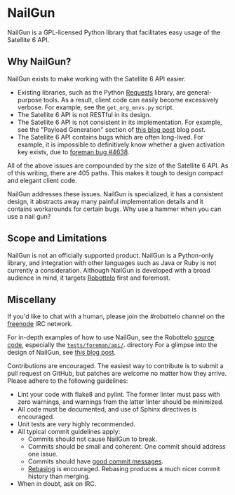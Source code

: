 NailGun
=======

NailGun is a GPL-licensed Python library that facilitates easy usage of the
Satellite 6 API.

Why NailGun?
------------

NailGun exists to make working with the Satellite 6 API easier.

* Existing libraries, such as the Python
  [Requests](http://docs.python-requests.org/en/latest/) library, are
  general-purpose tools. As a result, client code can easily become excessively
  verbose. For example, see the `get_org_envs.py` script.
* The Satellite 6 API is not RESTful in its design.
* The Satellite 6 API is not consistent in its implementation. For example, see
  the "Payload Generation" section of [this blog
  post](http://www.ichimonji10.name/blog/4/) blog post.
* The Satellite 6 API contains bugs which are often long-lived. For example, it
  is impossible to definitively know whether a given activation key exists, due
  to [foreman bug #4638](http://projects.theforeman.org/issues/4638).

All of the above issues are compounded by the size of the Satellite 6 API. As of
this writing, there are 405 paths. This makes it tough to design compact and
elegant client code.

NailGun addresses these issues. NailGun is specialized, it has a consistent
design, it abstracts away many painful implementation details and it contains
workarounds for certain bugs. Why use a hammer when you can use a nail gun?

Scope and Limitations
---------------------

NailGun is not an officially supported product. NailGun is a Python-only
library, and integration with other languages such as Java or Ruby is not
currently a consideration. Although NailGun is developed with a broad audience
in mind, it targets [Robottelo](http://robottelo.readthedocs.org/en/latest/)
first and foremost.

Miscellany
----------

If you'd like to chat with a human, please join the #robottelo channel on the
[freenode](https://freenode.net/) IRC network.

For in-depth examples of how to use NailGun, see the Robottelo [source
code](https://github.com/SatelliteQE/robottelo), especially the
[`tests/foreman/api/`](https://github.com/SatelliteQE/robottelo/tree/master/tests/foreman/api).
directory For a glimpse into the design of NailGun, see [this blog
post](http://www.ichimonji10.name/blog/4/).

Contributions are encouraged. The easiest way to contribute is to submit a pull
request on GitHub, but patches are welcome no matter how they arrive. Please
adhere to the following guidelines:

* Lint your code with flake8 and pylint. The former linter must pass with zero
  warnings, and warnings from the latter linter should be minimized.
* All code must be documented, and use of Sphinx directives is encouraged.
* Unit tests are _very_ highly recommended.
* All typical commit guidelines apply:
  * Commits should not cause NailGun to break.
  * Commits should be small and coherent. One commit should address one issue.
  * Commits should have [good commit
    messages](http://tbaggery.com/2008/04/19/a-note-about-git-commit-messages.html).
  * [Rebasing](http://www.git-scm.com/book/en/v2/Git-Branching-Rebasing) is
    encouraged. Rebasing produces a much nicer commit history than merging.
* When in doubt, ask on IRC.
